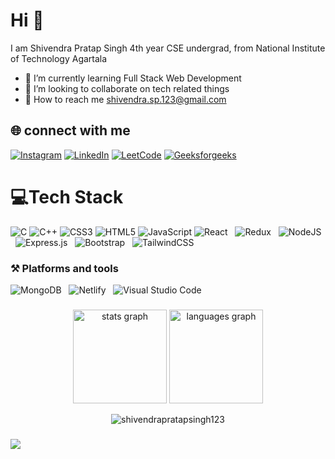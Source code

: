 # Hi 👋 
 I am Shivendra Pratap Singh 4th year CSE undergrad, from National Institute of Technology Agartala                          
- 🌱 I’m currently learning Full Stack Web Development
- 👯 I’m looking to collaborate on tech related things 
- 📧 How to reach me shivendra.sp.123@gmail.com                                                      
## 🌐 connect with me
[![Instagram](https://img.shields.io/badge/Instagram-%23E4405F.svg?logo=Instagram&logoColor=white)](https://instagram.com/shivendra_sps)
[![LinkedIn](https://img.shields.io/badge/LinkedIn-%230077B5.svg?logo=linkedin&logoColor=white)](https://linkedin.com/in/shivendra-pratap-singh-sps/)
[![LeetCode](https://img.shields.io/badge/LeetCode-000000.svg?logo=LeetCode&logoColor=#d16c06)](https://leetcode.com/kspsg11/)
[![Geeksforgeeks](https://img.shields.io/badge/GeeksForGeeks-%230077B5.svg?logo=GeeksForGeeks&logoColor=green)](https://auth.geeksforgeeks.org/user/kspsg11/practice/)
# 💻Tech Stack
![C](https://img.shields.io/badge/c-%2300599C.svg?style=for-the-badge&logo=c&logoColor=white) 
![C++](https://img.shields.io/badge/c++-%2300599C.svg?style=for-the-badge&logo=c%2B%2B&logoColor=white) 
![CSS3](https://img.shields.io/badge/css3-%231572B6.svg?style=for-the-badge&logo=css3&logoColor=white) 
![HTML5](https://img.shields.io/badge/html5-%23E34F26.svg?style=for-the-badge&logo=html5&logoColor=white) 
![JavaScript](https://img.shields.io/badge/javascript-%23323330.svg?style=for-the-badge&logo=javascript&logoColor=%23F7DF1E)
![React](https://img.shields.io/badge/react-%2320232a.svg?style=for-the-badge&logo=react&logoColor=%2361DAFB) &nbsp;
![Redux](https://img.shields.io/badge/redux-%23593d88.svg?style=for-the-badge&logo=redux&logoColor=white) &nbsp;
![NodeJS](https://img.shields.io/badge/node.js-6DA55F?style=for-the-badge&logo=node.js&logoColor=white) &nbsp;
![Express.js](https://img.shields.io/badge/express.js-%23404d59.svg?style=for-the-badge&logo=express&logoColor=%2361DAFB) &nbsp;
![Bootstrap](https://img.shields.io/badge/bootstrap-%23563D7C.svg?style=for-the-badge&logo=bootstrap&logoColor=white) &nbsp;
![TailwindCSS](https://img.shields.io/badge/tailwindcss-%2338B2AC.svg?style=for-the-badge&logo=tailwind-css&logoColor=white)

### ⚒️ Platforms and tools
![MongoDB](https://img.shields.io/badge/MongoDB-%234ea94b.svg?style=for-the-badge&logo=mongodb&logoColor=white) &nbsp;
![Netlify](https://img.shields.io/badge/netlify-%23000000.svg?style=for-the-badge&logo=netlify&logoColor=#00C7B7) &nbsp;
![Visual Studio Code](https://img.shields.io/badge/Visual%20Studio%20Code-0078d7.svg?style=for-the-badge&logo=visual-studio-code&logoColor=white)


###
<div align="center">
  <img src="https://github-readme-stats-sigma-five.vercel.app/api?hide_title=false&hide_rank=false&show_icons=true&include_all_commits=true&count_private=false&disable_animations=false&theme=dracula&locale=en&hide_border=false&username=shivendrapratapsingh123&text_color=d1d7eb&title_color=09ede2&icon_color=0ee64b" height="150" alt="stats graph"  />
 
  <img src="https://github-readme-stats-sigma-five.vercel.app/api/top-langs?locale=en&hide_title=false&layout=compact&card_width=320&langs_count=5&theme=dracula&hide_border=false&username=shivendrapratapsingh123&text_color=d1d7eb&title_color=09ede2&icon_color=0ee64b" height="150" alt="languages graph"  />
 
  <p><img align="center" src="https://github-readme-streak-stats.herokuapp.com/?theme=github-dark-blue&user=shivendrapratapsingh123" alt="shivendrapratapsingh123" /></p>

</div>

###






![](https://komarev.com/ghpvc/?username=shivendrapratapsingh123&color=brightgreen)
